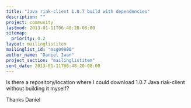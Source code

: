 ```yaml
---
title: "Java riak-client 1.0.7 build with dependencies"
description: ""
project: community
lastmod: 2013-01-11T06:48:20-08:00
sitemap:
  priority: 0.2
layout: mailinglistitem
mailinglist_id: "msg09800"
author_name: "Daniel Iwan"
project_section: "mailinglistitem"
sent_date: 2013-01-11T06:48:20-08:00
---
```



Is there a repository/location where I could download 1.0.7 Java
riak-client
without building it myself?

Thanks
Daniel
